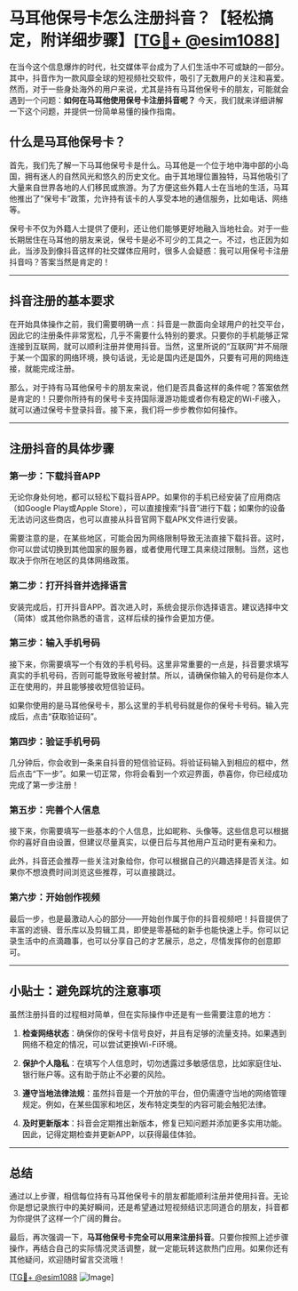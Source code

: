 # 马耳他保号卡怎么注册抖音？【轻松搞定，附详细步骤】[[TG💪+ @esim1088](https://t.me/s/esim1088)]

在当今这个信息爆炸的时代，社交媒体平台成为了人们生活中不可或缺的一部分。其中，抖音作为一款风靡全球的短视频社交软件，吸引了无数用户的关注和喜爱。然而，对于一些身处海外的用户来说，尤其是持有马耳他保号卡的朋友，可能就会遇到一个问题：**如何在马耳他使用保号卡注册抖音呢？** 今天，我们就来详细讲解一下这个问题，并提供一份简单易懂的操作指南。

## 什么是马耳他保号卡？

首先，我们先了解一下马耳他保号卡是什么。马耳他是一个位于地中海中部的小岛国，拥有迷人的自然风光和悠久的历史文化。由于其地理位置独特，马耳他吸引了大量来自世界各地的人们移民或旅游。为了方便这些外籍人士在当地的生活，马耳他推出了“保号卡”政策，允许持有该卡的人享受本地的通信服务，比如电话、网络等。

保号卡不仅为外籍人士提供了便利，还让他们能够更好地融入当地社会。对于一些长期居住在马耳他的朋友来说，保号卡是必不可少的工具之一。不过，也正因为如此，当涉及到像抖音这样的社交媒体应用时，很多人会疑惑：我可以用保号卡注册抖音吗？答案当然是肯定的！

---

## 抖音注册的基本要求

在开始具体操作之前，我们需要明确一点：抖音是一款面向全球用户的社交平台，因此它的注册条件非常宽松，几乎不需要什么特别的要求。只要你的手机能够正常连接到互联网，就可以顺利注册并使用抖音。当然，这里所说的“互联网”并不局限于某一个国家的网络环境，换句话说，无论是国内还是国外，只要有可用的网络连接，就能完成注册。

那么，对于持有马耳他保号卡的朋友来说，他们是否具备这样的条件呢？答案依然是肯定的！只要你所持有的保号卡支持国际漫游功能或者你有稳定的Wi-Fi接入，就可以通过保号卡登录抖音。接下来，我们将一步步教你如何操作。

---

## 注册抖音的具体步骤

### 第一步：下载抖音APP

无论你身处何地，都可以轻松下载抖音APP。如果你的手机已经安装了应用商店（如Google Play或Apple Store），可以直接搜索“抖音”进行下载；如果你的设备无法访问这些商店，也可以直接从抖音官网下载APK文件进行安装。

需要注意的是，在某些地区，可能会因为网络限制导致无法直接下载抖音。这时，你可以尝试切换到其他国家的服务器，或者使用代理工具来绕过限制。当然，这也取决于你所在地区的具体网络政策。

### 第二步：打开抖音并选择语言

安装完成后，打开抖音APP。首次进入时，系统会提示你选择语言。建议选择中文（简体）或其他你熟悉的语言，这样后续的操作会更加方便。

### 第三步：输入手机号码

接下来，你需要填写一个有效的手机号码。这里非常重要的一点是，抖音要求填写真实的手机号码，否则可能导致账号被封禁。所以，请确保你输入的号码是你本人正在使用的，并且能够接收短信验证码。

如果你使用的是马耳他保号卡，那么这里的手机号码就是你的保号卡号码。输入完成后，点击“获取验证码”。

### 第四步：验证手机号码

几分钟后，你会收到一条来自抖音的短信验证码。将验证码输入到相应的框中，然后点击“下一步”。如果一切正常，你将会看到一个欢迎界面，恭喜你，你已经成功完成了第一步注册！

### 第五步：完善个人信息

接下来，你需要填写一些基本的个人信息，比如昵称、头像等。这些信息可以根据你的喜好自由设置，但建议尽量真实，以便日后与其他用户互动时更有亲和力。

此外，抖音还会推荐一些关注对象给你，你可以根据自己的兴趣选择是否关注。如果你不想浪费时间浏览这些推荐，可以直接跳过。

### 第六步：开始创作视频

最后一步，也是最激动人心的部分——开始创作属于你的抖音视频吧！抖音提供了丰富的滤镜、音乐库以及剪辑工具，即使是零基础的新手也能快速上手。你可以记录生活中的点滴趣事，也可以分享自己的才艺展示，总之，尽情发挥你的创意即可。

---

## 小贴士：避免踩坑的注意事项

虽然注册抖音的过程相对简单，但在实际操作中还是有一些需要注意的地方：

1. **检查网络状态**：确保你的保号卡信号良好，并且有足够的流量支持。如果遇到网络不稳定的情况，可以尝试更换Wi-Fi环境。
   
2. **保护个人隐私**：在填写个人信息时，切勿透露过多敏感信息，比如家庭住址、银行账户等。这有助于防止不必要的风险。

3. **遵守当地法律法规**：虽然抖音是一个开放的平台，但仍需遵守当地的网络管理规定。例如，在某些国家和地区，发布特定类型的内容可能会触犯法律。

4. **及时更新版本**：抖音会定期推出新版本，修复已知问题并添加更多实用功能。因此，记得定期检查并更新APP，以获得最佳体验。

---

## 总结

通过以上步骤，相信每位持有马耳他保号卡的朋友都能顺利注册并使用抖音。无论你是想记录旅行中的美好瞬间，还是希望通过短视频结识志同道合的朋友，抖音都为你提供了这样一个广阔的舞台。

最后，再次强调一下，**马耳他保号卡完全可以用来注册抖音**。只要你按照上述步骤操作，再结合自己的实际情况灵活调整，就一定能玩转这款热门应用。如果你还有其他疑问，欢迎随时留言交流哦！

[[TG💪+ @esim1088](https://t.me/s/esim1088) ![Image](https://i.postimg.cc/4NQfJmqS/Snipaste-2025-05-13-00-14-12.png)]